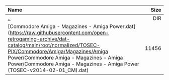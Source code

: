 |Name|Size|
|:---|---:|
|[..](../index.html)|DIR|
|[Commodore Amiga - Magazines - Amiga Power.dat](https://raw.githubusercontent.com/open-retrogaming-archive/dat-catalog/main/root/normalized/TOSEC-PIX/Commodore/Amiga/Magazines/Amiga Power/Commodore Amiga - Magazines - Amiga Power/Commodore Amiga - Magazines - Amiga Power (TOSEC-v2014-02-01_CM).dat)|11456|
